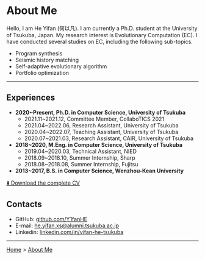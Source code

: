 # About Me

Hello, I am He Yifan (何以凡). I am currently a Ph.D. student at the University of Tsukuba, Japan. My research interest is Evolutionary Computation (EC). I have conducted several studies on EC, including the following sub-topics.

- Program synthesis
- Seismic history matching
- Self-adaptive evolutionary algorithm
- Portfolio optimization

---

## Experiences

- **2020~Present, Ph.D. in Computer Science, University of Tsukuba**
  - 2021.11~2021.12, Committee Member, CollaboTICS 2021
  - 2021.04~2022.06, Research Assistant, University of Tsukuba
  - 2020.04~2022.07, Teaching Assistant, University of Tsukuba
  - 2020.07~2021.03, Research Assistant, CAIR, University of Tsukuba
- **2018~2020, M.Eng. in Computer Science, University of Tsukuba**
  - 2019.04~2020.03, Technical Assistant, NIED
  - 2018.09~2018.10, Summer Internship, Sharp
  - 2018.08~2018.08, Summer Internship, Fujitsu
- **2013~2017, B.S. in Computer Science, Wenzhou-Kean University**

[⬇️ Download the complete CV](yifan.2022.09.pdf)

## Contacts

- GitHub: [github.com/Y1fanHE](https://github.com/Y1fanHE)
- E-mail: [he.yifan.xs@alumni.tsukuba.ac.jp](mailto:he.yifan.xs@alumni.tsukuba.ac.jp)
- Linkedin: [linkedin.com/in/yifan-he-tsukuba](https:www.linkedin.com/in/yifan-he-tsukuba)

---

[Home](/) > [About Me](/aboutme/)
